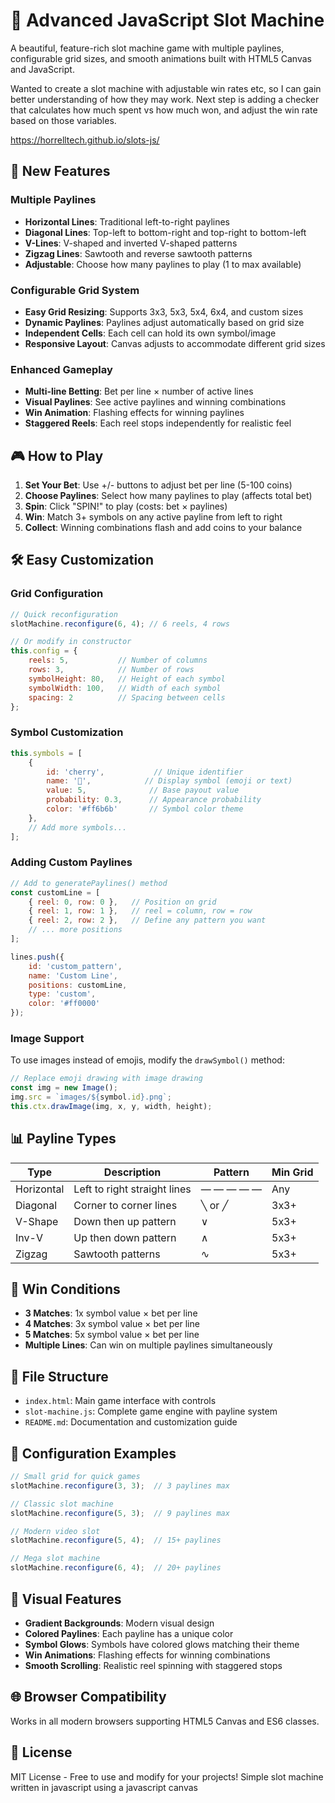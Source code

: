 # 🎰 Advanced JavaScript Slot Machine

A beautiful, feature-rich slot machine game with multiple paylines, configurable grid sizes, and smooth animations built with HTML5 Canvas and JavaScript.

Wanted to create a slot machine with adjustable win rates etc, so I can gain better understanding of how they may work. Next step is adding a checker that calculates how much spent vs how much won, and adjust the win rate based on those variables.

https://horrelltech.github.io/slots-js/

## 🚀 New Features

### Multiple Paylines
- **Horizontal Lines**: Traditional left-to-right paylines
- **Diagonal Lines**: Top-left to bottom-right and top-right to bottom-left
- **V-Lines**: V-shaped and inverted V-shaped patterns
- **Zigzag Lines**: Sawtooth and reverse sawtooth patterns
- **Adjustable**: Choose how many paylines to play (1 to max available)

### Configurable Grid System
- **Easy Grid Resizing**: Supports 3x3, 5x3, 5x4, 6x4, and custom sizes
- **Dynamic Paylines**: Paylines adjust automatically based on grid size
- **Independent Cells**: Each cell can hold its own symbol/image
- **Responsive Layout**: Canvas adjusts to accommodate different grid sizes

### Enhanced Gameplay
- **Multi-line Betting**: Bet per line × number of active lines
- **Visual Paylines**: See active paylines and winning combinations
- **Win Animation**: Flashing effects for winning paylines
- **Staggered Reels**: Each reel stops independently for realistic feel

## 🎮 How to Play

1. **Set Your Bet**: Use +/- buttons to adjust bet per line (5-100 coins)
2. **Choose Paylines**: Select how many paylines to play (affects total bet)
3. **Spin**: Click "SPIN!" to play (costs: bet × paylines)
4. **Win**: Match 3+ symbols on any active payline from left to right
5. **Collect**: Winning combinations flash and add coins to your balance

## 🛠️ Easy Customization

### Grid Configuration
```javascript
// Quick reconfiguration
slotMachine.reconfigure(6, 4); // 6 reels, 4 rows

// Or modify in constructor
this.config = {
    reels: 5,           // Number of columns
    rows: 3,            // Number of rows
    symbolHeight: 80,   // Height of each symbol
    symbolWidth: 100,   // Width of each symbol
    spacing: 2          // Spacing between cells
};
```

### Symbol Customization
```javascript
this.symbols = [
    { 
        id: 'cherry',           // Unique identifier
        name: '🍒',            // Display symbol (emoji or text)
        value: 5,              // Base payout value
        probability: 0.3,      // Appearance probability
        color: '#ff6b6b'       // Symbol color theme
    },
    // Add more symbols...
];
```

### Adding Custom Paylines
```javascript
// Add to generatePaylines() method
const customLine = [
    { reel: 0, row: 0 },   // Position on grid
    { reel: 1, row: 1 },   // reel = column, row = row
    { reel: 2, row: 2 },   // Define any pattern you want
    // ... more positions
];

lines.push({ 
    id: 'custom_pattern', 
    name: 'Custom Line', 
    positions: customLine, 
    type: 'custom',
    color: '#ff0000'
});
```

### Image Support
To use images instead of emojis, modify the `drawSymbol()` method:
```javascript
// Replace emoji drawing with image drawing
const img = new Image();
img.src = `images/${symbol.id}.png`;
this.ctx.drawImage(img, x, y, width, height);
```

## 📊 Payline Types

| Type | Description | Pattern | Min Grid |
|------|-------------|---------|----------|
| Horizontal | Left to right straight lines | — — — — — | Any |
| Diagonal | Corner to corner lines | ╲ or ╱ | 3x3+ |
| V-Shape | Down then up pattern | ∨ | 5x3+ |
| Inv-V | Up then down pattern | ∧ | 5x3+ |
| Zigzag | Sawtooth patterns | ∿ | 5x3+ |

## 🎯 Win Conditions

- **3 Matches**: 1x symbol value × bet per line
- **4 Matches**: 3x symbol value × bet per line  
- **5 Matches**: 5x symbol value × bet per line
- **Multiple Lines**: Can win on multiple paylines simultaneously

## 📁 File Structure

- `index.html`: Main game interface with controls
- `slot-machine.js`: Complete game engine with payline system
- `README.md`: Documentation and customization guide

## 🔧 Configuration Examples

```javascript
// Small grid for quick games
slotMachine.reconfigure(3, 3);  // 3 paylines max

// Classic slot machine
slotMachine.reconfigure(5, 3);  // 9 paylines max

// Modern video slot
slotMachine.reconfigure(5, 4);  // 15+ paylines

// Mega slot machine
slotMachine.reconfigure(6, 4);  // 20+ paylines
```

## 🎨 Visual Features

- **Gradient Backgrounds**: Modern visual design
- **Colored Paylines**: Each payline has a unique color
- **Symbol Glows**: Symbols have colored glows matching their theme
- **Win Animations**: Flashing effects for winning combinations
- **Smooth Scrolling**: Realistic reel spinning with staggered stops

## 🌐 Browser Compatibility

Works in all modern browsers supporting HTML5 Canvas and ES6 classes.

## 📝 License

MIT License - Free to use and modify for your projects!
Simple slot machine written in javascript using a javascript canvas
